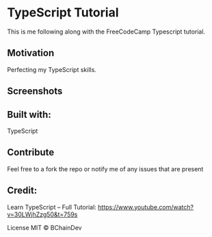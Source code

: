 # TypeScript Tutorial

This is me following along with the FreeCodeCamp Typescript tutorial. 


## Motivation
Perfecting my TypeScript skills.

## Screenshots


## Built with:
TypeScript


## Contribute
Feel free to a fork the repo or notify me of any issues that are present

## Credit:

Learn TypeScript – Full Tutorial:
https://www.youtube.com/watch?v=30LWjhZzg50&t=759s

License
MIT © BChainDev
